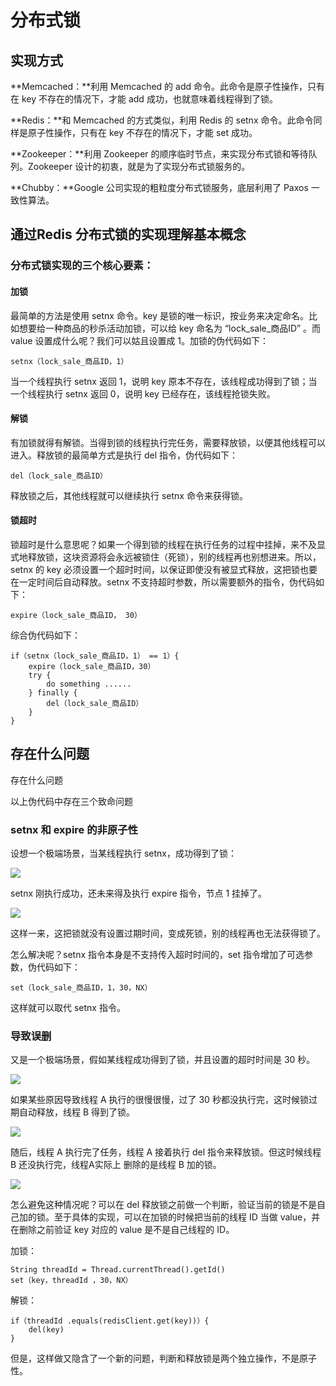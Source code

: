 # 分布式锁

## 实现方式

**Memcached：**利用 Memcached 的 add 命令。此命令是原子性操作，只有在 key 不存在的情况下，才能 add 成功，也就意味着线程得到了锁。

**Redis：**和 Memcached 的方式类似，利用 Redis 的 setnx 命令。此命令同样是原子性操作，只有在 key 不存在的情况下，才能 set 成功。

**Zookeeper：**利用 Zookeeper 的顺序临时节点，来实现分布式锁和等待队列。Zookeeper 设计的初衷，就是为了实现分布式锁服务的。

**Chubby：**Google 公司实现的粗粒度分布式锁服务，底层利用了 Paxos 一致性算法。


## 通过Redis 分布式锁的实现理解基本概念


### 分布式锁实现的三个核心要素：

#### 加锁

最简单的方法是使用 setnx 命令。key 是锁的唯一标识，按业务来决定命名。比如想要给一种商品的秒杀活动加锁，可以给 key 命名为 “lock_sale_商品ID” 。而 value 设置成什么呢？我们可以姑且设置成 1。加锁的伪代码如下：

	setnx（lock_sale_商品ID，1）

当一个线程执行 setnx 返回 1，说明 key 原本不存在，该线程成功得到了锁；当一个线程执行 setnx 返回 0，说明 key 已经存在，该线程抢锁失败。

#### 解锁
有加锁就得有解锁。当得到锁的线程执行完任务，需要释放锁，以便其他线程可以进入。释放锁的最简单方式是执行 del 指令，伪代码如下：

	del（lock_sale_商品ID）

释放锁之后，其他线程就可以继续执行 setnx 命令来获得锁。

#### 锁超时
锁超时是什么意思呢？如果一个得到锁的线程在执行任务的过程中挂掉，来不及显式地释放锁，这块资源将会永远被锁住（死锁），别的线程再也别想进来。所以，setnx 的 key 必须设置一个超时时间，以保证即使没有被显式释放，这把锁也要在一定时间后自动释放。setnx 不支持超时参数，所以需要额外的指令，伪代码如下：

	expire（lock_sale_商品ID， 30）

综合伪代码如下：

	if（setnx（lock_sale_商品ID，1） == 1）{
	    expire（lock_sale_商品ID，30）
	    try {
	        do something ......
	    } finally {
	        del（lock_sale_商品ID）
	    }
	}

## 存在什么问题

存在什么问题

以上伪代码中存在三个致命问题

### setnx 和 expire 的非原子性
设想一个极端场景，当某线程执行 setnx，成功得到了锁：

![](../Images/1.png)

setnx 刚执行成功，还未来得及执行 expire 指令，节点 1 挂掉了。

![](../Images/2.png)

这样一来，这把锁就没有设置过期时间，变成死锁，别的线程再也无法获得锁了。

怎么解决呢？setnx 指令本身是不支持传入超时时间的，set 指令增加了可选参数，伪代码如下：

	set（lock_sale_商品ID，1，30，NX）

这样就可以取代 setnx 指令。


###  导致误删

又是一个极端场景，假如某线程成功得到了锁，并且设置的超时时间是 30 秒。

![](../Images/3.png)

如果某些原因导致线程 A 执行的很慢很慢，过了 30 秒都没执行完，这时候锁过期自动释放，线程 B 得到了锁。

![](../Images/4.png)

随后，线程 A 执行完了任务，线程 A 接着执行 del 指令来释放锁。但这时候线程 B 还没执行完，线程A实际上 删除的是线程 B 加的锁。

![](../Images/5.png)

怎么避免这种情况呢？可以在 del 释放锁之前做一个判断，验证当前的锁是不是自己加的锁。至于具体的实现，可以在加锁的时候把当前的线程 ID 当做 value，并在删除之前验证 key 对应的 value 是不是自己线程的 ID。

加锁：

	String threadId = Thread.currentThread().getId()
	set（key，threadId ，30，NX）

解锁：

	if（threadId .equals(redisClient.get(key))）{
	    del(key)
	}

但是，这样做又隐含了一个新的问题，判断和释放锁是两个独立操作，不是原子性。




